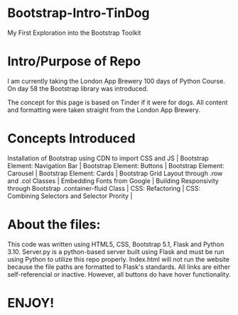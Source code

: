 # Bootstrap-Intro-TinDog
My First Exploration into the Bootstrap Toolkit

# Intro/Purpose of Repo
I am currently taking the London App Brewery 100 days of Python Course.
On day 58 the Bootstrap library was introduced. 

The concept for this page is based on Tinder if it were for dogs.
All content and formatting were taken straight from the London App Brewery.

# Concepts Introduced
Installation of Bootstrap using CDN to import CSS and JS |
Bootstrap Element: Navigation Bar |
Bootstrap Element: Buttons |
Bootstrap Element: Carousel |
Bootstrap Element: Cards |
Bootstrap Grid Layout through .row and .col Classes |
Embedding Fonts from Google |
Building Responsivity through Bootstrap .container-fluid Class |
CSS: Refactoring | 
CSS: Combining Selectors and Selector Prority |

# About the files:
This code was written using HTML5, CSS, Bootstrap 5.1, Flask and Python 3.10.
Server.py is a python-based server built using Flask and must be run using Python to utilize this repo properly.
Index.html will not run the website because the file paths are formatted to Flask's standards.
All links are either self-referencial or inactive. 
However, all buttons do have hover functionality.

# ENJOY!

